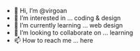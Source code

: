 - 👋 Hi, I’m @virgoan
- 👀 I’m interested in ... coding & design
- 🌱 I’m currently learning ... web design
- 💞️ I’m looking to collaborate on ... learning
- 📫 How to reach me ... here
